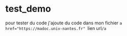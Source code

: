 # test_demo
pour tester du code
j'ajoute du code dans mon fichier `a href="https://madoc.univ-nantes.fr" `lien url`/a`

